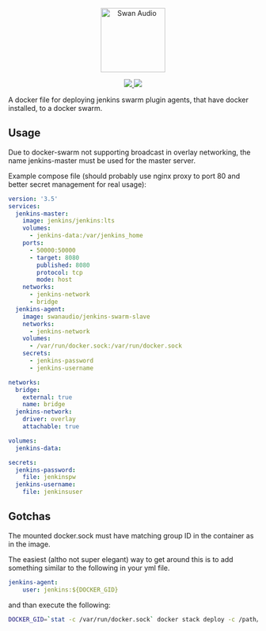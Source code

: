 <p align='center'>
  <a href='https://swanaudio.com'>
    <img src='https://swanaudio.com/assets/swan-audio-logo-final-alt.svg' height='130' alt='Swan Audio'>
  </a>
</p>

<p align='center'>
  <a href='https://hub.docker.com/r/swanaudio/jenkins-swarm-slave'>
    <img src='https://img.shields.io/docker/build/swanaudio/jenkins-swarm-slave.svg'>
  </a>
  <img src='https://img.shields.io/github/release-date/swanaudio/jenkins-docker-swarm.svg'>
</p>

A docker file for deploying jenkins swarm plugin agents, that have docker installed, to a docker swarm.

Usage
-----

Due to docker-swarm not supporting broadcast in overlay networking, the
name jenkins-master must be used for the master server.

Example compose file (should probably use nginx proxy to port 80 and
better secret management for real usage):

```yml
version: '3.5'
services:
  jenkins-master:
    image: jenkins/jenkins:lts
    volumes:
      - jenkins-data:/var/jenkins_home
    ports:
      - 50000:50000
      - target: 8080
        published: 8080
        protocol: tcp
        mode: host
    networks:
      - jenkins-network
      - bridge
  jenkins-agent:
    image: swanaudio/jenkins-swarm-slave
    networks:
      - jenkins-network
    volumes:
      - /var/run/docker.sock:/var/run/docker.sock
    secrets:
      - jenkins-password
      - jenkins-username

networks:
  bridge:
    external: true
    name: bridge
  jenkins-network:
    driver: overlay
    attachable: true

volumes:
  jenkins-data:

secrets:
  jenkins-password:
    file: jenkinspw
  jenkins-username:
    file: jenkinsuser
```

Gotchas
-------

The mounted docker.sock must have matching group ID in the container
as in the image.

The easiest (altho not super elegant) way to get around this is to add
something similar to the following in your yml file.

```yml
jenkins-agent:
    user: jenkins:${DOCKER_GID}
```

and than execute the following:

```bash
DOCKER_GID=`stat -c /var/run/docker.sock` docker stack deploy -c /path/to/stack.yml jenkins
```
